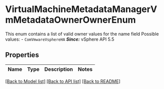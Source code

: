 # VirtualMachineMetadataManagerVmMetadataOwnerOwnerEnum

This enum contains a list of valid owner values for the name field  Possible values: - `ComVmwareVsphereHA`  ***Since:*** vSphere API 5.5 

## Properties
Name | Type | Description | Notes
------------ | ------------- | ------------- | -------------

[[Back to Model list]](../README.md#documentation-for-models) [[Back to API list]](../README.md#documentation-for-api-endpoints) [[Back to README]](../README.md)


